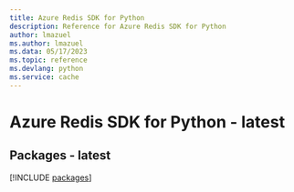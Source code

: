 ```yaml
---
title: Azure Redis SDK for Python
description: Reference for Azure Redis SDK for Python
author: lmazuel
ms.author: lmazuel
ms.data: 05/17/2023
ms.topic: reference
ms.devlang: python
ms.service: cache
---
```

# Azure Redis SDK for Python - latest
## Packages - latest
[!INCLUDE [packages](redis-index.md)]